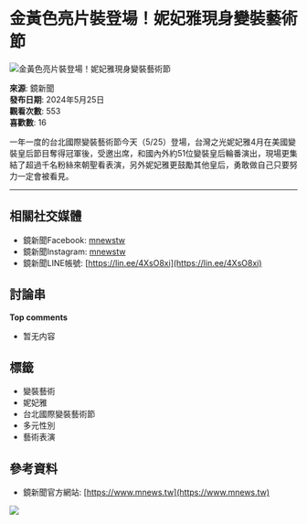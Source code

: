 # 金黃色亮片裝登場！妮妃雅現身變裝藝術節

![金黃色亮片裝登場！妮妃雅現身變裝藝術節](https://i.ytimg.com/vi/bViQPiLc8bE/hqdefault.jpg?sqp=-oaymwEmCKgBEF5IWvKriqkDGQgBFQAAiEIYAdgBAeIBCggYEAIYBjgBQAE=&rs=AOn4CLCC2lqgT6bKd18Og0g2g2Q65W3u2g)

**來源**: 鏡新聞  
**發布日期**: 2024年5月25日  
**觀看次數**: 553  
**喜歡數**: 16  

一年一度的台北國際變裝藝術節今天（5/25）登場，台灣之光妮妃雅4月在美國變裝皇后節目奪得冠軍後，受邀出席，和國內外約51位變裝皇后輪番演出，現場更集結了超過千名粉絲來朝聖看表演，另外妮妃雅更鼓勵其他皇后，勇敢做自己只要努力一定會被看見。

---

## 相關社交媒體
- 鏡新聞Facebook: [mnewstw](https://www.facebook.com/mnewstw)
- 鏡新聞Instagram: [mnewstw](https://www.instagram.com/mnewstw/)
- 鏡新聞LINE帳號: [https://lin.ee/4XsO8xi](https://lin.ee/4XsO8xi)

## 討論串
**Top comments**
- 暂无内容

## 標籤
- 變裝藝術
- 妮妃雅
- 台北國際變裝藝術節
- 多元性別
- 藝術表演

## 參考資料
- 鏡新聞官方網站: [https://www.mnews.tw](https://www.mnews.tw)

![](https://i.ytimg.com/an/4LjkybVKXCDlneVXlKAbmw/featured_channel.jpg?v=620623da)
